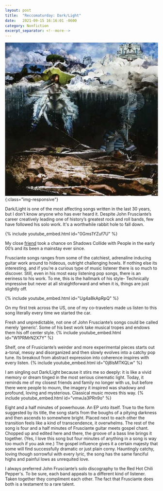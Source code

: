 ```yaml
---
layout: post
title:  "Reccomaturday: Dark/Light"
date:   2021-09-15 16:16:01 -0600
category: Nonfiction
excerpt_separator: <!--more-->
---
```

![PDX](/images/Empyrean.jpg){:class="img-responsive"}

Dark/Light is one of the most affecting songs written in the last 30 years, but I don't know anyone who has ever heard it.<!--more--> Despite John Frusciante’s career creatively leading one of history’s greatest rock and roll bands, few have followed his solo work. It's a worthwhile rabbit hole to fall down.


{% include youtube_embed.html id="0Gms1YZuf7U" %}
<p class="small">My close <a href="https://www.dakotarandall.com">friend</a> took a chance on Shadows Collide with People in the early 00’s and its been a mainstay ever since.</p>

Frusciante songs ranges from some of the catchiest, adrenaline inducing guitar work around to hideous, outright challenging howls. If nothing else its interesting, and if you’re a curious type of music listener there is so much to discover. Still, even in his most easy listening pop songs, there is an eeriness to his work. To me, this is the hallmark of his style- Technically impressive but never at all straightforward and when it is, things are just slightly off.

{% include youtube_embed.html id="Ug4a8kApRpQ" %}
<p class="small">On my first trek across the US, one of my co-travelers made us listen to this song literally every time we started the car.</p>

Fresh and unpredictable, not one of John Frusciante’s songs could be called merely ‘generic’. Some of his best work take musical tropes and endows them his off center style.
{% include youtube_embed.html id="W1PRMrN2X7Y" %}


Shelf, one of Frusiciante’s weirder and more experimental pieces starts out a-tonal, messy and disorganized and then slowly evolves into a catchy pop tune. Its breakout from abstract expression into coherence inspires with every listen.
{% include youtube_embed.html id="0j8IsMTKQLw" %}

I am singling out Dark/Light because it stirs me so deeply: it is like a vivid memory or dream tinged in the most serious cinematic light. Today, it reminds me of my closest friends and family no longer with us, but before there were people to mourn, the imagery it inspired was shadowy and profound, loving and mysterious. Classical music moves this way.
{% include youtube_embed.html id="vmwJa3PRn9o" %}


Eight and a half minutes of powerhouse. An EP unto itself. True to the form suggested by its title, the song starts from the boughs of a pitying darkness and then ascends to somewhere bright. Placed next to each other the transition feels like a kind of transcendence, it overwhelms. The rest of the song is four and a half minutes of Frusciante guitar meets gospel chant. Chopped up and edited here and there, the groove of a bass line brings it together. (Yes, I love this song but four minutes of anything in a song is way too much if you ask me.) The gospel influence gives it a certain majesty that some will find successfully dramatic or just plain corny. Hauntingly catchy, loving though sorrowful with every lyric, the song has the same fanciful highs and painful lows as unrequited love.

I always preferred John Frusciante’s solo discography to the Red Hot Chili Pepper's. To be sure, each band appeals to a different kind of listener. Taken together they compliment each other.  The fact that Frusciante does both is a testament to a rare talent.
